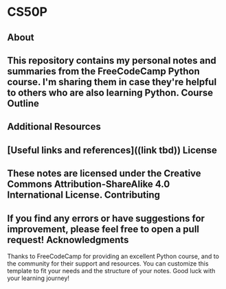 # CS50P

About
--------
This repository contains my personal notes and summaries from the FreeCodeCamp Python course. I'm sharing them in case they're helpful to others who are also learning Python.
Course Outline
----------------
Additional Resources
----------------------
[Useful links and references]((link tbd))
License
-------
These notes are licensed under the Creative Commons Attribution-ShareAlike 4.0 International License.
Contributing
----------
If you find any errors or have suggestions for improvement, please feel free to open a pull request!
Acknowledgments
---------------
Thanks to FreeCodeCamp for providing an excellent Python course, and to the community for their support and resources.
You can customize this template to fit your needs and the structure of your notes. Good luck with your learning journey!
